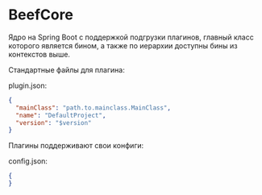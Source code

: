 <h1>BeefCore</h1>
Ядро на Spring Boot с поддержкой подгрузки плагинов, главный класс которого является бином, а также по иерархии доступны бины из контекстов выше.

Стандартные файлы для плагина:<p>
plugin.json:
```json
{
  "mainClass": "path.to.mainclass.MainClass",
  "name": "DefaultProject",
  "version": "$version"
}
```
Плагины поддерживают свои конфиги:<p>
config.json:
```json
{
}
```
